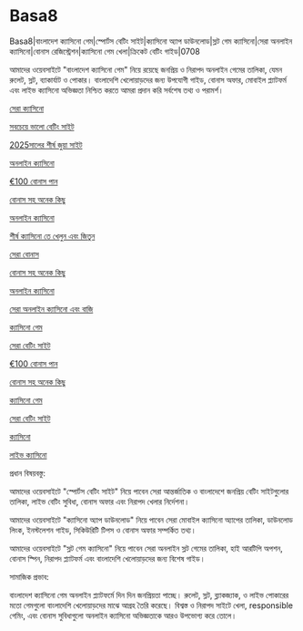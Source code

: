 # Basa8

Basa8|বাংলাদেশ ক্যাসিনো গেম|স্পোর্টস বেটিং সাইট|ক্যাসিনো অ্যাপ ডাউনলোড|স্লট গেম ক্যাসিনো|সেরা অনলাইন ক্যাসিনো|বোনাস রেজিস্ট্রেশন|ক্যাসিনো গেম খেলা|ক্রিকেট বেটিং গাইড|0708

আমাদের ওয়েবসাইটে "বাংলাদেশ ক্যাসিনো গেম" নিয়ে রয়েছে জনপ্রিয় ও নিরাপদ অনলাইন গেমের তালিকা, যেমন রুলেট, স্লট, ব্যাকার্যাট ও পোকার। বাংলাদেশি খেলোয়াড়দের জন্য উপযোগী গাইড, বোনাস অফার, মোবাইল প্ল্যাটফর্ম এবং লাইভ ক্যাসিনো অভিজ্ঞতা নিশ্চিত করতে আমরা প্রদান করি সর্বশেষ তথ্য ও পরামর্শ।

<a href="https://basa8vip.com/">সেরা ক্যাসিনো</a>

<a href="https://basa8us.com/">সবচেয়ে ভালো বেটিং সাইট</a>

<a href="https://basa8now.com/">2025সালের শীর্ষ জুয়া সাইট</a>

<a href="https://basa8now.net/">অনলাইন ক্যাসিনো </a>

<a href="https://basa8pro.com/">€100 বোনাস পান</a>

<a href="https://basa8pro.net/">বোনাস সহ অনেক কিছু</a>

<a href="https://basa8vip.net/">অনলাইন ক্যাসিনো</a>

<a href="https://basa8us.net/">শীর্ষ ক্যাসিনো তে খেলুন এবং জিতুন</a>

<a href="https://basa8uk.net/">সেরা বোনাস</a>

<a href="https://basa8pro.net/">বোনাস সহ অনেক কিছু</a>

<a href="https://basa8hub.com/">অনলাইন ক্যাসিনো</a>

<a href="https://basa8hub.net/">সেরা অনলাইন ক্যাসিনো এবং বাজি</a>

<a href="https://basa8pc.com/">ক্যাসিনো গেম</a>

<a href="https://basa8pc.net/">সেরা বেটিং সাইট</a>

<a href="https://basa8pro.com/">€100 বোনাস পান</a>

<a href="https://basa8pro.net/">বোনাস সহ অনেক কিছু</a>

<a href="https://basa8pc.com/">ক্যাসিনো গেম</a>

<a href="https://basa8pc.net/">সেরা বেটিং সাইট</a>

<a href="https://basa8live.com/">ক্যাসিনো</a>

<a href="https://basa8live.net/">লাইভ ক্যাসিনো</a>

প্রধান বিষয়বস্তু:

আমাদের ওয়েবসাইটে "স্পোর্টস বেটিং সাইট" নিয়ে পাবেন সেরা আন্তর্জাতিক ও বাংলাদেশে জনপ্রিয় বেটিং সাইটগুলোর তালিকা, লাইভ বেটিং সুবিধা, বোনাস অফার এবং নিরাপদ খেলার নির্দেশনা।

আমাদের ওয়েবসাইটে "ক্যাসিনো অ্যাপ ডাউনলোড" নিয়ে পাবেন সেরা মোবাইল ক্যাসিনো অ্যাপের তালিকা, ডাউনলোড লিংক, ইনস্টলেশন গাইড, সিকিউরিটি টিপস ও বোনাস অফার সম্পর্কিত তথ্য।

আমাদের ওয়েবসাইটে "স্লট গেম ক্যাসিনো" নিয়ে পাবেন সেরা অনলাইন স্লট গেমের তালিকা, হাই আরটিপি অপশন, বোনাস স্পিন, নিরাপদ প্ল্যাটফর্ম এবং বাংলাদেশি খেলোয়াড়দের জন্য বিশেষ গাইড।

সামাজিক প্রভাব:

বাংলাদেশ ক্যাসিনো গেম অনলাইন প্ল্যাটফর্মে দিন দিন জনপ্রিয়তা পাচ্ছে। রুলেট, স্লট, ব্ল্যাকজ্যাক, ও লাইভ পোকারের মতো গেমগুলো বাংলাদেশি খেলোয়াড়দের মাঝে আগ্রহ তৈরি করেছে। বিশ্বস্ত ও নিরাপদ সাইটে খেলা, responsible গেমিং, এবং বোনাস সুবিধাগুলো অনলাইন ক্যাসিনো অভিজ্ঞতাকে আরও উপভোগ্য করে তোলে।
